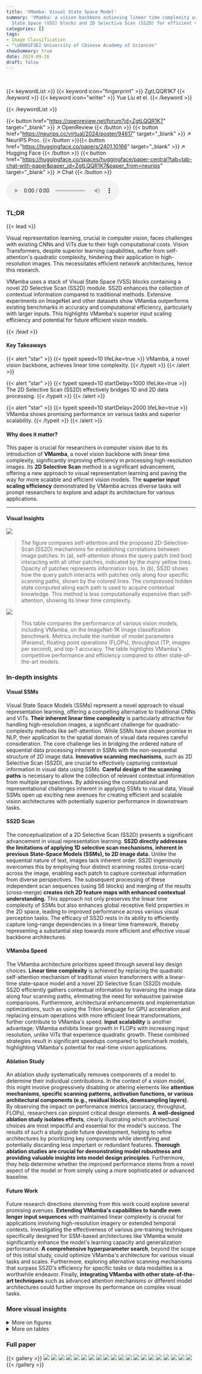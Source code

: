 ```yaml
---
title: 'VMamba: Visual State Space Model'
summary: 'VMamba: a vision backbone achieving linear time complexity using Visual
  State Space (VSS) blocks and 2D Selective Scan (SS2D) for efficient visual representation.'
categories: []
tags:
- Image Classification
- "\U0001F3E2 University of Chinese Academy of Sciences"
showSummary: true
date: 2024-09-26
draft: false
---
```


<br>

{{< keywordList >}}
{{< keyword icon="fingerprint" >}} ZgtLQQR1K7 {{< /keyword >}}
{{< keyword icon="writer" >}} Yue Liu et el. {{< /keyword >}}
 
{{< /keywordList >}}

{{< button href="https://openreview.net/forum?id=ZgtLQQR1K7" target="_blank" >}}
↗ OpenReview
{{< /button >}}
{{< button href="https://neurips.cc/virtual/2024/poster/94617" target="_blank" >}}
↗ NeurIPS Proc.
{{< /button >}}{{< button href="https://huggingface.co/papers/2401.10166" target="_blank" >}}
↗ Hugging Face
{{< /button >}}
{{< button href="https://huggingface.co/spaces/huggingface/paper-central?tab=tab-chat-with-paper&paper_id=ZgtLQQR1K7&paper_from=neurips" target="_blank" >}}
↗ Chat
{{< /button >}}



<audio controls>
    <source src="https://ai-paper-reviewer.com/ZgtLQQR1K7/podcast.wav" type="audio/wav">
    Your browser does not support the audio element.
</audio>


### TL;DR


{{< lead >}}

Visual representation learning, crucial in computer vision, faces challenges with existing CNNs and ViTs due to their high computational costs.  Vision Transformers, despite superior learning capabilities, suffer from self-attention's quadratic complexity, hindering their application in high-resolution images.  This necessitates efficient network architectures, hence this research. 

VMamba uses a stack of Visual State Space (VSS) blocks containing a novel 2D Selective Scan (SS2D) module.  SS2D enhances the collection of contextual information compared to traditional methods. Extensive experiments on ImageNet and other datasets show VMamba outperforms existing benchmarks in accuracy and computational efficiency, particularly with larger inputs. This highlights VMamba's superior input scaling efficiency and potential for future efficient vision models.

{{< /lead >}}


#### Key Takeaways

{{< alert "star" >}}
{{< typeit speed=10 lifeLike=true >}} VMamba, a novel vision backbone, achieves linear time complexity. {{< /typeit >}}
{{< /alert >}}

{{< alert "star" >}}
{{< typeit speed=10 startDelay=1000 lifeLike=true >}} The 2D Selective Scan (SS2D) effectively bridges 1D and 2D data processing. {{< /typeit >}}
{{< /alert >}}

{{< alert "star" >}}
{{< typeit speed=10 startDelay=2000 lifeLike=true >}} VMamba shows promising performance on various tasks and superior scalability. {{< /typeit >}}
{{< /alert >}}

#### Why does it matter?
This paper is crucial for researchers in computer vision due to its introduction of **VMamba**, a novel vision backbone with linear time complexity, significantly improving efficiency in processing high-resolution images.  Its **2D Selective Scan** method is a significant advancement, offering a new approach to visual representation learning and paving the way for more scalable and efficient vision models. The **superior input scaling efficiency** demonstrated by VMamba across diverse tasks will prompt researchers to explore and adapt its architecture for various applications.

------
#### Visual Insights



![](https://ai-paper-reviewer.com/ZgtLQQR1K7/figures_1_1.jpg)

> The figure compares self-attention and the proposed 2D-Selective-Scan (SS2D) mechanisms for establishing correlations between image patches.  In (a), self-attention shows the query patch (red box) interacting with all other patches, indicated by the many yellow lines.  Opacity of patches represents information loss. In (b), SS2D shows how the query patch interacts with patches only along four specific scanning paths, shown by the colored lines. The compressed hidden state computed along each path is used to acquire contextual knowledge. This method is less computationally expensive than self-attention, showing its linear time complexity.





![](https://ai-paper-reviewer.com/ZgtLQQR1K7/tables_5_1.jpg)

> This table compares the performance of various vision models, including VMamba, on the ImageNet-1K image classification benchmark.  Metrics include the number of model parameters (Params), floating point operations (FLOPs), throughput (TP, images per second), and top-1 accuracy.  The table highlights VMamba's competitive performance and efficiency compared to other state-of-the-art models.





### In-depth insights


#### Visual SSMs
Visual State Space Models (SSMs) represent a novel approach to visual representation learning, offering a compelling alternative to traditional CNNs and ViTs.  **Their inherent linear time complexity** is particularly attractive for handling high-resolution images, a significant challenge for quadratic-complexity methods like self-attention.  While SSMs have shown promise in NLP, their application to the spatial domain of visual data requires careful consideration.  The core challenge lies in bridging the ordered nature of sequential data processing inherent in SSMs with the non-sequential structure of 2D image data.  **Innovative scanning mechanisms**, such as 2D Selective Scan (SS2D), are crucial to effectively capturing contextual information in visual data using SSMs.  **Careful design of the scanning paths** is necessary to allow the collection of relevant contextual information from multiple perspectives.  By addressing the computational and representational challenges inherent in applying SSMs to visual data, Visual SSMs open up exciting new avenues for creating efficient and scalable vision architectures with potentially superior performance in downstream tasks.

#### SS2D Scan
The conceptualization of a 2D Selective Scan (SS2D) presents a significant advancement in visual representation learning.  **SS2D directly addresses the limitations of applying 1D selective scan mechanisms, inherent in previous State-Space Models (SSMs), to 2D image data.** Unlike the sequential nature of text, images lack inherent order.  SS2D ingeniously overcomes this by employing four distinct scanning routes (cross-scan) across the image, enabling each patch to capture contextual information from diverse perspectives. The subsequent processing of these independent scan sequences (using S6 blocks) and merging of the results (cross-merge) **creates rich 2D feature maps with enhanced contextual understanding.** This approach not only preserves the linear time complexity of SSMs but also enhances global receptive field properties in the 2D space, leading to improved performance across various visual perception tasks. The efficacy of SS2D rests in its ability to efficiently capture long-range dependencies in a linear time framework, thereby representing a substantial step towards more efficient and effective visual backbone architectures.

#### VMamba Speed
The VMamba architecture prioritizes speed through several key design choices.  **Linear time complexity** is achieved by replacing the quadratic self-attention mechanism of traditional vision transformers with a linear-time state-space model and a novel 2D Selective Scan (SS2D) module.  SS2D efficiently gathers contextual information by traversing the image data along four scanning paths, eliminating the need for exhaustive pairwise comparisons. Furthermore, architectural enhancements and implementation optimizations, such as using the Triton language for GPU acceleration and replacing einsum operations with more efficient linear transformations, further contribute to VMamba's speed.  **Input scalability** is another advantage; VMamba exhibits linear growth in FLOPs with increasing input resolution, unlike ViTs that experience quadratic growth.  These combined strategies result in significant speedups compared to benchmark models, highlighting VMamba's potential for real-time vision applications.

#### Ablation Study
An ablation study systematically removes components of a model to determine their individual contributions.  In the context of a vision model, this might involve progressively disabling or altering elements like **attention mechanisms, specific scanning patterns, activation functions, or various architectural components (e.g., residual blocks, downsampling layers)**. By observing the impact on performance metrics (accuracy, throughput, FLOPs), researchers can pinpoint critical design elements.  **A well-designed ablation study isolates effects**, clearly illustrating which architectural choices are most impactful and essential for the model's success.  The results of such a study guide future development, helping to refine architectures by prioritizing key components while identifying and potentially discarding less important or redundant features. **Thorough ablation studies are crucial for demonstrating model robustness and providing valuable insights into model design principles**.  Furthermore, they help determine whether the improved performance stems from a novel aspect of the model or from simply using a more sophisticated or advanced baseline.

#### Future Work
Future research directions stemming from this work could explore several promising avenues. **Extending VMamba's capabilities to handle even longer input sequences** with maintained linear complexity is crucial for applications involving high-resolution imagery or extended temporal contexts.  Investigating the effectiveness of various pre-training techniques specifically designed for SSM-based architectures like VMamba would significantly enhance the model's learning capacity and generalization performance.  **A comprehensive hyperparameter search**, beyond the scope of this initial study, could optimize VMamba's architecture for various visual tasks and scales.  Furthermore, exploring alternative scanning mechanisms that surpass SS2D's efficiency for specific tasks or data modalities is a worthwhile endeavor.  Finally, **integrating VMamba with other state-of-the-art techniques** such as advanced attention mechanisms or different model architectures could further improve its performance on complex visual tasks.


### More visual insights

<details>
<summary>More on figures
</summary>


![](https://ai-paper-reviewer.com/ZgtLQQR1K7/figures_3_1.jpg)

> The figure illustrates the 2D-Selective-Scan (SS2D) mechanism.  Input image patches are scanned in four directions (Cross-Scan). Each scan produces a sequence which is then processed by independent S6 blocks.  The results from the four S6 blocks are then merged (Cross-Merge) to create a final 2D feature map.  This approach contrasts with self-attention, which uses a computationally expensive process involving all patches.


![](https://ai-paper-reviewer.com/ZgtLQQR1K7/figures_4_1.jpg)

> This figure shows the architecture of VMamba, comparing it to Mamba and VSS blocks.  The left side illustrates the overall architecture (a) and the structure of the blocks (b-d).  The right side provides a performance comparison table showing ImageNet Top-1 accuracy, GFLOPs, and throughput for different VMamba variants and benchmark models (ConvNeXt-T, Swin-T). It highlights the improvements achieved through a series of architectural and implementation enhancements.


![](https://ai-paper-reviewer.com/ZgtLQQR1K7/figures_7_1.jpg)

> This figure demonstrates VMamba's performance and scalability across various tasks and input resolutions. Subfigure (a) shows that VMamba outperforms other models (ConvNeXt and Swin) on object detection (APb and APm on COCO), and semantic segmentation (mIoU on ADE20K), maintaining its advantage with an increase in ImageNet-1K classification accuracy.  Subfigure (b) highlights VMamba's superior input scaling efficiency by showing a much smaller performance drop than other models (DeiT-S, ConvNeXt-T, XCIT-S12/16, Swin-T*, Vim-S) as the input resolution increases from 224x224 to 768x768, even without fine-tuning.


![](https://ai-paper-reviewer.com/ZgtLQQR1K7/figures_7_2.jpg)

> This figure presents a comparison of FLOPs, throughput, and memory consumption for different vision backbones (VMamba-T, Swin-T*, XCIT-S12/16, DeiT-S, ConvNeXt-T, Vim-S, and S4ND-ConvNeXt-T) across various input image resolutions (224x224, 384x384, 512x512, 640x640, and 768x768).  It demonstrates VMamba-T's linear scaling behavior in terms of FLOPs and memory usage while maintaining relatively high throughput compared to other models, particularly as resolution increases.  The performance of Swin-T* is shown with scaled window sizes for a more relevant comparison. 


![](https://ai-paper-reviewer.com/ZgtLQQR1K7/figures_7_3.jpg)

> The figure shows the activation maps for query patches.  (a) shows the input image with query patches marked by red stars. (b) displays the activation map generated using the standard self-attention mechanism (QKT), showcasing the activation of all previously scanned foreground tokens. (c) illustrates the activation map generated by the proposed SS2D mechanism ((Qω)(K/ω)ᵀ), demonstrating a more focused activation on the neighborhood of the query patches. (d) shows the activation maps for each scanning path, highlighting how SS2D accumulates information during traversal.


![](https://ai-paper-reviewer.com/ZgtLQQR1K7/figures_8_1.jpg)

> This figure compares the effective receptive fields (ERF) of VMamba and several other benchmark models (ResNet-50, ConvNeXt-T, Swin-T, DeiT-S, HiViT-T, Vim-S) before and after training.  The ERF shows the region of the input image that influences the activation of a specific output unit.  The heatmaps show that VMamba, along with DeiT, HiViT and Vim, demonstrates global receptive fields.  This means that the activation is influenced by the entire input image.  ResNet, ConvNeXt, and Swin show local receptive fields, with activation primarily centered around the central pixel.  VMamba's global receptive field indicates its ability to capture long-range dependencies in image data.


![](https://ai-paper-reviewer.com/ZgtLQQR1K7/figures_9_1.jpg)

> This figure compares the performance of four different scanning patterns for the 2D-Selective-Scan (SS2D) module within the VMamba architecture.  The patterns are Unidi-Scan, Bidi-Scan, Cascade-Scan, and Cross-Scan.  The graph shows that Cross-Scan offers the highest throughput (images/s), both with and without depthwise convolutions (DWConv), while maintaining similar performance (Top-1 accuracy) to other methods.  This highlights Cross-Scan's effectiveness in capturing 2D contextual information efficiently.


![](https://ai-paper-reviewer.com/ZgtLQQR1K7/figures_16_1.jpg)

> This figure visualizes the attention maps generated by the 2D-Selective-Scan (SS2D) module.  It shows the attention maps from four different scanning routes (Cross-Scan) within the SS2D. The top row displays the attention maps using the QKT calculation, illustrating the relationship between the current patch and all previously scanned patches. The bottom row presents attention maps using (Q⊙w)(K/w)T, showcasing a more focused attention around the neighborhood of the query patches.  The visualizations demonstrate how SS2D captures and retains information from all previously scanned tokens, especially those in the foreground.


![](https://ai-paper-reviewer.com/ZgtLQQR1K7/figures_16_2.jpg)

> This figure compares self-attention and the proposed 2D Selective Scan (SS2D) mechanisms for establishing correlations between image patches. The left panel (a) shows that self-attention computes correlations between all image patches, while the right panel (b) illustrates that SS2D computes correlations only along its scanning paths.  The opacity of the red boxes indicates how much information is lost with each method.


![](https://ai-paper-reviewer.com/ZgtLQQR1K7/figures_21_1.jpg)

> This figure compares how self-attention and the proposed 2D-Selective-Scan (SS2D) method establish correlations between image patches. The opacity of the red boxes, which represent the query patch, illustrates the degree of information loss in each method. Self-attention considers all patches simultaneously, while SS2D traverses patches along specific paths, capturing context in a computationally efficient manner.


![](https://ai-paper-reviewer.com/ZgtLQQR1K7/figures_22_1.jpg)

> This figure compares the effective receptive fields (ERFs) of VMamba and other benchmark models (ResNet-50, ConvNeXt-T, Swin-T, DeiT-S, HiViT-T, and Vim-S) before and after training. The ERF is a measure of the region in the input image that influences the activation of a specific output unit.  Higher intensity pixels in the heatmaps indicate stronger responses from the central pixel, which is representative of the region’s influence on activation. The figure shows that VMamba and some other models (DeiT, HiViT, and Vim) achieve global ERFs after training, meaning that the receptive field spans a significant part of the image. In contrast, other models, such as ResNet and ConvNeXt-T, largely maintain local receptive fields even after training. VMamba's global ERF indicates its capacity to capture long-range contextual information.


![](https://ai-paper-reviewer.com/ZgtLQQR1K7/figures_23_1.jpg)

> This figure visualizes the Effective Receptive Fields (ERF) of VMamba before and after training, comparing three different initialization methods: Mamba-Init, Rand-Init, and Zero-Init.  The ERFs are represented as heatmaps, showing the intensity of response for the central pixel in relation to the surrounding pixels.  The comparison allows for an assessment of how the different initialization strategies impact the receptive field of the model, indicating the influence of initialization on the model's ability to capture global contextual information.


</details>




<details>
<summary>More on tables
</summary>


![](https://ai-paper-reviewer.com/ZgtLQQR1K7/tables_6_1.jpg)
> This table compares the performance of various vision models (Transformer-based, ConvNet-based, and SSM-based) on the ImageNet-1K image classification benchmark.  Metrics include model parameters, FLOPs (floating point operations), throughput (images per second), and Top-1 accuracy.  The table highlights VMamba's performance relative to existing state-of-the-art models.

![](https://ai-paper-reviewer.com/ZgtLQQR1K7/tables_18_1.jpg)
> This table compares the performance of VMamba against other state-of-the-art models on the ImageNet-1K dataset for image classification.  Metrics include the number of parameters (Params), GFLOPs (floating point operations), throughput (TP) in images per second, and top-1 accuracy.  It highlights VMamba's superior performance and throughput compared to models based on Convolutional Neural Networks (CNNs), Vision Transformers (ViTs), and other State Space Models (SSMs).

![](https://ai-paper-reviewer.com/ZgtLQQR1K7/tables_19_1.jpg)
> This table compares the performance of VMamba against various other transformer-based, convolutional neural network-based, and SSM-based models on the ImageNet-1K dataset.  The metrics used are the number of parameters (in millions), GigaFLOPs (GFLOPs), throughput (images per second), and Top-1 accuracy (%).  It highlights VMamba's superior performance and efficiency relative to its competitors.

![](https://ai-paper-reviewer.com/ZgtLQQR1K7/tables_19_2.jpg)
> This table compares the performance of VMamba against other state-of-the-art models on the ImageNet-1K dataset.  Metrics include the number of parameters (Params), GigaFLOPS (FLOPS), throughput (TP) in images per second, and Top-1 accuracy. The table is organized to compare VMamba against other Transformer-based models, ConvNet-based models, and other SSM-based models.

![](https://ai-paper-reviewer.com/ZgtLQQR1K7/tables_20_1.jpg)
> This table compares the performance of VMamba against various other state-of-the-art vision models on the ImageNet-1K image classification benchmark.  Metrics include the number of parameters (Params), GigaFLOPs (FLOPs), throughput (TP, images/second), and top-1 accuracy.  It highlights VMamba's superior performance and efficiency compared to Transformer-based and Convolutional Neural Network-based models.

![](https://ai-paper-reviewer.com/ZgtLQQR1K7/tables_21_1.jpg)
> This table presents a comparison of object detection and instance segmentation performance on the MS COCO dataset for different model architectures.  It shows the average precision (AP) metrics, including box AP (APb) and mask AP (APm), for different models with varying parameter counts and FLOPs.  The results are reported for both a 12-epoch fine-tuning schedule and a 36-epoch multi-scale training schedule.

![](https://ai-paper-reviewer.com/ZgtLQQR1K7/tables_21_2.jpg)
> This table presents a comparison of the performance of various models on object detection and instance segmentation tasks using the COCO dataset.  It shows the average precision (AP) for both bounding boxes (APb) and masks (APm) at different intersection over union (IoU) thresholds. The models are trained using both a 12-epoch schedule and a 36-epoch multi-scale training schedule.  The table also includes the model parameters (Params) and floating point operations (FLOPs).

![](https://ai-paper-reviewer.com/ZgtLQQR1K7/tables_22_1.jpg)
> This table presents a comparison of semantic segmentation performance on the ADE20K dataset using different models.  It shows the mean Intersection over Union (mIoU) for both single-scale and multi-scale testing, along with model parameters and FLOPs. The models compared include Swin Transformer, ConvNeXt, and various versions of VMamba.

![](https://ai-paper-reviewer.com/ZgtLQQR1K7/tables_24_1.jpg)
> This table compares the performance of VMamba against other state-of-the-art vision models on the ImageNet-1K dataset.  Metrics include the number of parameters (Params), GigaFLOPs (FLOPs), throughput (TP), and Top-1 accuracy.  The table highlights VMamba's superior performance and efficiency across different model sizes (Tiny, Small, Base).

![](https://ai-paper-reviewer.com/ZgtLQQR1K7/tables_25_1.jpg)
> This table compares the performance of VMamba-T using four different scanning patterns: Unidi-Scan, Bidi-Scan, Cascade-Scan, and Cross-Scan.  The comparison includes parameters (M), FLOPS (G), throughput (TP. img/s), training throughput (Train TP. img/s), and Top-1 accuracy (%).  It shows the impact of the scanning pattern on various performance metrics, with and without depthwise convolutions (dwconv).

![](https://ai-paper-reviewer.com/ZgtLQQR1K7/tables_25_2.jpg)
> This table compares the performance of VMamba with other state-of-the-art models on the ImageNet-1K image classification benchmark.  The metrics reported include the number of parameters (Params), GigaFLOPS (FLOPs), throughput (TP) in images per second, and the Top-1 accuracy.  It shows VMamba's performance advantage in accuracy and throughput, especially when considering the computational efficiency.

![](https://ai-paper-reviewer.com/ZgtLQQR1K7/tables_25_3.jpg)
> This table compares the performance of VMamba with other state-of-the-art models on the ImageNet-1K dataset using images of size 224x224.  Metrics include the number of parameters (Params), GigaFLOPs (FLOPs), throughput (TP, images/s), training throughput (Train TP, images/s), and top-1 accuracy.  The table highlights VMamba's competitive performance and efficiency compared to other transformer and convolutional neural network based models. Note that the Vim model's training throughput is obtained from a different source due to the practical use of float32 during its training phase.

![](https://ai-paper-reviewer.com/ZgtLQQR1K7/tables_25_4.jpg)
> This table compares the performance of various vision models, including VMamba, on ImageNet-1K.  Metrics include the number of parameters, GFLOPs, throughput (images per second), and top-1 accuracy.  It highlights VMamba's performance relative to other state-of-the-art models, showcasing its efficiency and accuracy.

![](https://ai-paper-reviewer.com/ZgtLQQR1K7/tables_25_5.jpg)
> This table compares the performance of various vision models on the ImageNet-1K image classification benchmark.  The metrics include the number of model parameters (Params), the number of floating point operations (FLOPs), the throughput (TP, images per second), and the top-1 accuracy.  The models are categorized into Transformer-based, ConvNet-based, and SSM-based models, allowing for comparison across different architectural approaches.

![](https://ai-paper-reviewer.com/ZgtLQQR1K7/tables_25_6.jpg)
> This table compares the performance of VMamba with other state-of-the-art vision models on the ImageNet-1K dataset. The models are evaluated based on parameters, FLOPs, throughput (images/second), training throughput, and top-1 accuracy.  The table highlights VMamba's efficiency and competitive performance compared to other Transformer-based, ConvNet-based, and SSM-based models.

</details>




### Full paper

{{< gallery >}}
<img src="https://ai-paper-reviewer.com/ZgtLQQR1K7/1.png" class="grid-w50 md:grid-w33 xl:grid-w25" />
<img src="https://ai-paper-reviewer.com/ZgtLQQR1K7/2.png" class="grid-w50 md:grid-w33 xl:grid-w25" />
<img src="https://ai-paper-reviewer.com/ZgtLQQR1K7/3.png" class="grid-w50 md:grid-w33 xl:grid-w25" />
<img src="https://ai-paper-reviewer.com/ZgtLQQR1K7/4.png" class="grid-w50 md:grid-w33 xl:grid-w25" />
<img src="https://ai-paper-reviewer.com/ZgtLQQR1K7/5.png" class="grid-w50 md:grid-w33 xl:grid-w25" />
<img src="https://ai-paper-reviewer.com/ZgtLQQR1K7/6.png" class="grid-w50 md:grid-w33 xl:grid-w25" />
<img src="https://ai-paper-reviewer.com/ZgtLQQR1K7/7.png" class="grid-w50 md:grid-w33 xl:grid-w25" />
<img src="https://ai-paper-reviewer.com/ZgtLQQR1K7/8.png" class="grid-w50 md:grid-w33 xl:grid-w25" />
<img src="https://ai-paper-reviewer.com/ZgtLQQR1K7/9.png" class="grid-w50 md:grid-w33 xl:grid-w25" />
<img src="https://ai-paper-reviewer.com/ZgtLQQR1K7/10.png" class="grid-w50 md:grid-w33 xl:grid-w25" />
<img src="https://ai-paper-reviewer.com/ZgtLQQR1K7/11.png" class="grid-w50 md:grid-w33 xl:grid-w25" />
<img src="https://ai-paper-reviewer.com/ZgtLQQR1K7/12.png" class="grid-w50 md:grid-w33 xl:grid-w25" />
<img src="https://ai-paper-reviewer.com/ZgtLQQR1K7/13.png" class="grid-w50 md:grid-w33 xl:grid-w25" />
<img src="https://ai-paper-reviewer.com/ZgtLQQR1K7/14.png" class="grid-w50 md:grid-w33 xl:grid-w25" />
<img src="https://ai-paper-reviewer.com/ZgtLQQR1K7/15.png" class="grid-w50 md:grid-w33 xl:grid-w25" />
<img src="https://ai-paper-reviewer.com/ZgtLQQR1K7/16.png" class="grid-w50 md:grid-w33 xl:grid-w25" />
<img src="https://ai-paper-reviewer.com/ZgtLQQR1K7/17.png" class="grid-w50 md:grid-w33 xl:grid-w25" />
<img src="https://ai-paper-reviewer.com/ZgtLQQR1K7/18.png" class="grid-w50 md:grid-w33 xl:grid-w25" />
<img src="https://ai-paper-reviewer.com/ZgtLQQR1K7/19.png" class="grid-w50 md:grid-w33 xl:grid-w25" />
<img src="https://ai-paper-reviewer.com/ZgtLQQR1K7/20.png" class="grid-w50 md:grid-w33 xl:grid-w25" />
{{< /gallery >}}